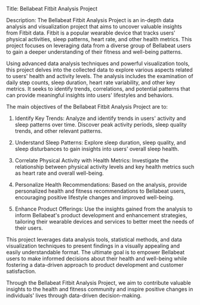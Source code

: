 Title: Bellabeat Fitbit Analysis Project

Description:
The Bellabeat Fitbit Analysis Project is an in-depth data analysis and visualization project that aims to uncover valuable insights from Fitbit data. Fitbit is a popular wearable device that tracks users' physical activities, sleep patterns, heart rate, and other health metrics. This project focuses on leveraging data from a diverse group of Bellabeat users to gain a deeper understanding of their fitness and well-being patterns.

Using advanced data analysis techniques and powerful visualization tools, this project delves into the collected data to explore various aspects related to users' health and activity levels. The analysis includes the examination of daily step counts, sleep duration, heart rate variability, and other key metrics. It seeks to identify trends, correlations, and potential patterns that can provide meaningful insights into users' lifestyles and behaviors.

The main objectives of the Bellabeat Fitbit Analysis Project are to:

1. Identify Key Trends: Analyze and identify trends in users' activity and sleep patterns over time. Discover peak activity periods, sleep quality trends, and other relevant patterns.

2. Understand Sleep Patterns: Explore sleep duration, sleep quality, and sleep disturbances to gain insights into users' overall sleep health.

3. Correlate Physical Activity with Health Metrics: Investigate the relationship between physical activity levels and key health metrics such as heart rate and overall well-being.

4. Personalize Health Recommendations: Based on the analysis, provide personalized health and fitness recommendations to Bellabeat users, encouraging positive lifestyle changes and improved well-being.

5. Enhance Product Offerings: Use the insights gained from the analysis to inform Bellabeat's product development and enhancement strategies, tailoring their wearable devices and services to better meet the needs of their users.

This project leverages data analysis tools, statistical methods, and data visualization techniques to present findings in a visually appealing and easily understandable format. The ultimate goal is to empower Bellabeat users to make informed decisions about their health and well-being while fostering a data-driven approach to product development and customer satisfaction.

Through the Bellabeat Fitbit Analysis Project, we aim to contribute valuable insights to the health and fitness community and inspire positive changes in individuals' lives through data-driven decision-making.
